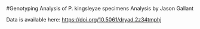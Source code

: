 #Genotyping Analysis of P. kingsleyae specimens
Analysis by Jason Gallant

Data is available here: https://doi.org/10.5061/dryad.2z34tmphj
